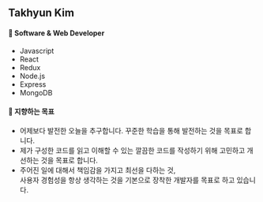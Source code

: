 ## Takhyun Kim

#### 🌱 Software & Web Developer
- Javascript
- React
- Redux
- Node.js
- Express
- MongoDB

#### 🧐 지향하는 목표
- 어제보다 발전한 오늘을 추구합니다. 꾸준한 학습을 통해 발전하는 것을 목표로 합니다.
- 제가 구성한 코드를 읽고 이해할 수 있는 깔끔한 코드를 작성하기 위해 고민하고 개선하는 것을 목표로 합니다.
- 주어진 일에 대해서 책임감을 가지고 최선을 다하는 것,<br>
  사용자 경험성을 항상 생각하는 것을 기본으로 장착한 개발자를 목표로 하고 있습니다.
